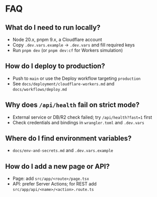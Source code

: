 # FAQ

## What do I need to run locally?
- Node 20.x, pnpm 9.x, a Cloudflare account
- Copy `.dev.vars.example` → `.dev.vars` and fill required keys
- Run `pnpm dev` (or `pnpm dev:cf` for Workers simulation)

## How do I deploy to production?
- Push to `main` or use the Deploy workflow targeting `production`
- See `docs/deployment/cloudflare-workers.md` and `docs/workflows/deploy.md`

## Why does `/api/health` fail on strict mode?
- External service or DB/R2 check failed; try `/api/health?fast=1` first
- Check credentials and bindings in `wrangler.toml` and `.dev.vars`

## Where do I find environment variables?
- `docs/env-and-secrets.md` and `.dev.vars.example`

## How do I add a new page or API?
- Page: add `src/app/<route>/page.tsx`
- API: prefer Server Actions; for REST add `src/app/api/<name>/<action>.route.ts`

